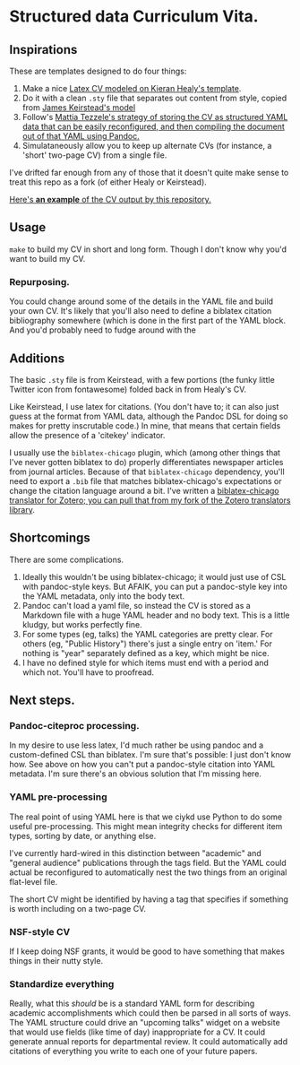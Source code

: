 # Structured data Curriculum Vita.

## Inspirations

These are templates designed to do four things:

1. Make a nice [Latex CV modeled on Kieran Healy's template](https://github.com/kjhealy/kjh-vita).
2. Do it with a clean `.sty` file that separates out content from style, copied from [James Keirstead's model](https://github.com/jkeirstead/jk-vita/tree/master/content)
3. Follow's [Mattia Tezzele's strategy of storing the CV as structured YAML data that can be easily reconfigured, and then compiling the document out of that YAML using Pandoc.](http://mrzool.cc/writing/typesetting-automation/)
4. Simulataneously allow you to keep up alternate CVs (for instance, a 'short' two-page CV) from a single file.

I've drifted far enough from any of those that it doesn't quite make sense to treat this repo as a fork (of either Healy or Keirstead).

[Here's **an example** of the CV output by this repository.](http://benschmidt.org/SchmidtCV.pdf)

## Usage

`make` to build my CV in short and long form. Though I don't know why you'd want to build my CV.

### Repurposing.

You could change around some of the details in the YAML file and build
your own CV. It's likely that you'll also need to define a biblatex
citation bibliography somewhere (which is done in the first part of
the YAML block. And you'd probably need to fudge around with the 


## Additions

The basic `.sty` file is from Keirstead, with a few portions (the funky little Twitter icon from fontawesome) folded back in from Healy's CV.

Like Keirstead, I use latex for citations. (You don't have to; it can also just guess at the format from YAML data, although the Pandoc DSL for doing so makes for pretty inscrutable code.) In mine, that means that certain fields allow the presence of a 'citekey' indicator.

I usually use the `biblatex-chicago` plugin, which (among other things that I've never gotten biblatex to do) properly differentiates newspaper articles from journal articles. Because of that `biblatex-chicago` dependency, you'll need to export a `.bib` file that matches biblatex-chicago's expectations or change the citation language around a bit. I've written a [biblatex-chicago translator for Zotero; you can pull that from my fork of the Zotero translators library](https://github.com/bmschmidt/translators).

## Shortcomings

There are some complications.

1. Ideally this wouldn't be using biblatex-chicago; it would just use of CSL with pandoc-style keys. But AFAIK, you can put a pandoc-style key into the YAML metadata, only into the body text.
2. Pandoc can't load a yaml file, so instead the CV is stored as a Markdown file with a huge YAML header and no body text. This is a little kludgy, but works perfectly fine.
4. For some types (eg, talks) the YAML categories are pretty clear. For others (eg, "Public History") there's just a single entry on 'item.' For nothing is "year" separately defined as a key, which might be nice.
5. I have no defined style for which items must end with a period and which not. You'll have to proofread. 

## Next steps.

### Pandoc-citeproc processing.

In my desire to use less latex, I'd much rather be using pandoc and a custom-defined CSL than biblatex. I'm sure that's possible: I just don't know how. See above on how you can't put a pandoc-style citation into YAML metadata. I'm sure there's an obvious solution that I'm missing here.

### YAML pre-processing

The real point of using YAML here is that we ciykd use Python to do some useful pre-processing. This might mean integrity checks for different item types, sorting by date, or anything else.

I've currently hard-wired in this distinction between "academic" and "general audience" publications through the tags field. But the YAML could actual be reconfigured to automatically nest the two things from an original flat-level file.

The short CV might be identified by having a tag that specifies if something is worth including on a two-page CV.

### NSF-style CV

If I keep doing NSF grants, it would be good to have something that makes things in their nutty style.

### Standardize **everything**

Really, what this *should* be is a standard YAML form for describing academic accomplishments which could then be parsed in all sorts of ways. The YAML structure could drive an "upcoming talks" widget on a website that would use fields (like time of day) inappropriate for a CV. It could generate annual reports for departmental review. It could automatically add citations of everything you write to each one of your future papers.

